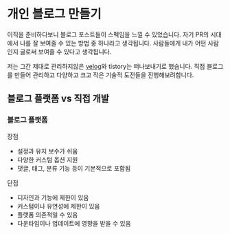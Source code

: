 # 개인 블로그 만들기

이직을 준비하다보니 블로그 포스트들이 스펙임을 느낄 수 있었습니다. 자기 PR의 시대에서 나를 잘 보여줄 수 있는 방법 중 하나라고 생각됩니다. 사람들에게 내가 어떤 사람인지 글로써 보여줄 수 있다고 생각됩니다.

저는 그간 제대로 관리하지않은 [velog](https://velog.io/@chltmdxo3)와 tistory는 떠나보내기로 했습니다. 직접 블로그를 만들어 관리하고 다양하고 크고 작은 기술적 도전들을 진행해보려합니다. 

## 블로그 플랫폼 vs 직접 개발
### 블로그 플랫폼
장점
* 설정과 유지 보수가 쉬움
* 다양한 커스텀 옵션 지원
* 댓글, 태그, 분류 기능 등이 기본적으로 포함됨

단점
* 디자인과 기능에 제한이 있음
* 커스텀이나 유연성에 제한이 있음
* 플랫폼 의존적일 수 있음
* 다운타임이나 업데이트에 영향을 받을 수 있음
